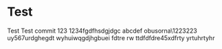 # Test
Test
Test commit
123
1234fgdfhsdgjdgc
abcdef
obusorna\1223223
uy567urdghegdt
wyhuiwqgdjhgbuei
fdtre rw ttdfdfdre45xdfrty
yrtuhrtyhr
